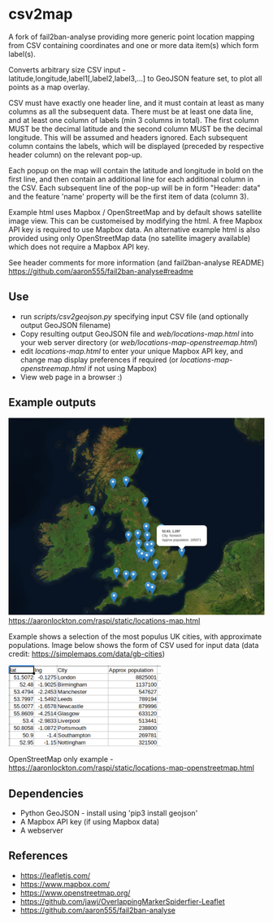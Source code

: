 # csv2map
A fork of fail2ban-analyse providing more generic point location mapping from CSV containing coordinates and one or more data item(s) which form label(s).

Converts arbitrary size CSV input - latitude,longitude,label1[,label2,label3,...] to GeoJSON feature set, to plot all points as a map overlay.

CSV must have exactly one header line, and it must contain at least as many columns as all the subsequent data.  There must be at least one data line, and at least one column of labels (min 3 columns in total).
The first column MUST be the decimal latitude and the second column MUST be the decimal longitude.  This will be assumed and headers ignored.
Each subsequent column contains the labels, which will be displayed (preceded by respective header column) on the relevant pop-up.

Each popup on the map will contain the latitude and longitude in bold on the first line, and then contain an additional line for each additional column in the CSV.
Each subsequent line of the pop-up will be in form "Header: data" and the feature 'name' property will be the first item of data (column 3).

Example html uses Mapbox / OpenStreetMap and by default shows satellite image view.  This can be customeised by modifying the html.  A free Mapbox API key is required to use Mapbox data.
An alternative example html is also provided using only OpenStreetMap data (no satellite imagery available) which does not require a Mapbox API key.

See header comments for more information (and fail2ban-analyse README) https://github.com/aaron555/fail2ban-analyse#readme

## Use

- run _scripts/csv2geojson.py_ specifying input CSV file (and optionally output GeoJSON filename)
- Copy resulting output GeoJSON file and _web/locations-map.html_ into your web server directory (or _web/locations-map-openstreemap.html_)
- edit _locations-map.html_ to enter your unique Mapbox API key, and change map display preferences if required (or _locations-map-openstreemap.html_ if not using Mapbox)
- View web page in a browser :)

## Example outputs

![Selected UK cities](examples/UK-cities.png)
https://aaronlockton.com/raspi/static/locations-map.html

Example shows a selection of the most populus UK cities, with approximate populations.  Image below shows the form of CSV used for input data (data credit: https://simplemaps.com/data/gb-cities)

![Selected UK cities - input data](examples/UK-cities-input-csv.png)

OpenStreetMap only example - https://aaronlockton.com/raspi/static/locations-map-openstreetmap.html

## Dependencies

- Python GeoJSON - install using 'pip3 install geojson'
- A Mapbox API key (if using Mapbox data)
- A webserver

## References

- https://leafletjs.com/
- https://www.mapbox.com/
- https://www.openstreetmap.org/
- https://github.com/jawj/OverlappingMarkerSpiderfier-Leaflet
- https://github.com/aaron555/fail2ban-analyse
